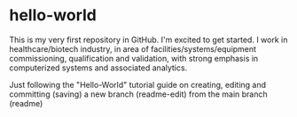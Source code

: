 # hello-world
This is my very first repository in GitHub. I'm excited to get started.
I work in healthcare/biotech industry, in area of facilities/systems/equipment commissioning, qualification and validation, with strong emphasis in computerized systems and associated analytics.

Just following the "Hello-World" tutorial guide on creating, editing and committing (saving) a new branch (readme-edit) from the main branch (readme)
